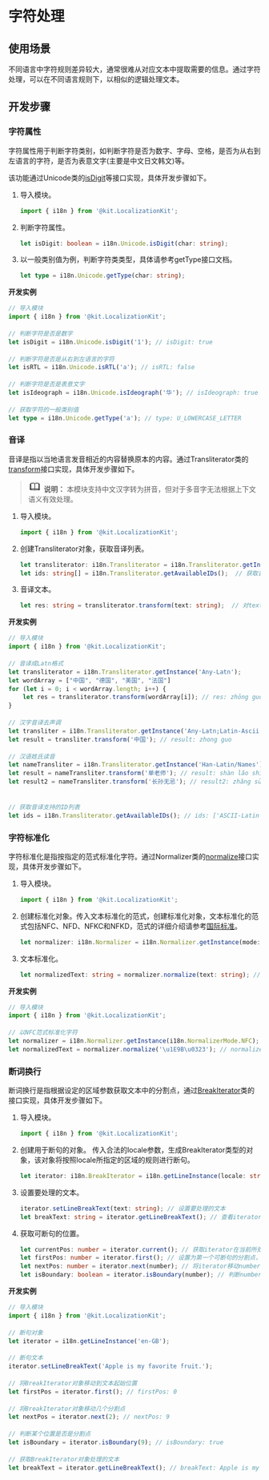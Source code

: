 # 字符处理

## 使用场景

不同语言中字符规则差异较大，通常很难从对应文本中提取需要的信息。通过字符处理，可以在不同语言规则下，以相似的逻辑处理文本。

## 开发步骤


### 字符属性

字符属性用于判断字符类别，如判断字符是否为数字、字母、空格，是否为从右到左语言的字符，是否为表意文字(主要是中文日文韩文)等。

该功能通过Unicode类的[isDigit](../reference/apis-localization-kit/js-apis-i18n.md#isdigit9)等接口实现，具体开发步骤如下。

1. 导入模块。

   ```ts
   import { i18n } from '@kit.LocalizationKit';
   ```

2. 判断字符属性。

   ```ts
   let isDigit: boolean = i18n.Unicode.isDigit(char: string);
   ```

3. 以一般类别值为例，判断字符类类型，具体请参考getType接口文档。

   ```ts
   let type = i18n.Unicode.getType(char: string);
   ```

**开发实例**
```ts
// 导入模块
import { i18n } from '@kit.LocalizationKit';

// 判断字符是否是数字
let isDigit = i18n.Unicode.isDigit('1'); // isDigit: true

// 判断字符是否是从右到左语言的字符
let isRTL = i18n.Unicode.isRTL('a'); // isRTL: false

// 判断字符是否是表意文字
let isIdeograph = i18n.Unicode.isIdeograph('华'); // isIdeograph: true

// 获取字符的一般类别值
let type = i18n.Unicode.getType('a'); // type: U_LOWERCASE_LETTER
```


### 音译

音译是指以当地语言发音相近的内容替换原本的内容。通过Transliterator类的[transform](../reference/apis-localization-kit/js-apis-i18n.md#transform9)接口实现，具体开发步骤如下。

> ![icon-note.gif](public_sys-resources/icon-note.gif) **说明：**
> 本模块支持中文汉字转为拼音，但对于多音字无法根据上下文语义有效处理。

1. 导入模块。
   ```ts
   import { i18n } from '@kit.LocalizationKit';
   ```

2. 创建Transliterator对象，获取音译列表。
   ```ts
   let transliterator: i18n.Transliterator = i18n.Transliterator.getInstance(id: string);  // 传入音译支持的ID，创建Transliterator对象
   let ids: string[] = i18n.Transliterator.getAvailableIDs();  // 获取音译支持的ID列表
   ```

3. 音译文本。
   ```ts
   let res: string = transliterator.transform(text: string);  // 对text内容进行音译
   ```


**开发实例**
```ts
// 导入模块
import { i18n } from '@kit.LocalizationKit';

// 音译成Latn格式
let transliterator = i18n.Transliterator.getInstance('Any-Latn');
let wordArray = ["中国", "德国", "美国", "法国"]
for (let i = 0; i < wordArray.length; i++) {
    let res = transliterator.transform(wordArray[i]); // res: zhōng guó, dé guó, měi guó, fǎ guó
}

// 汉字音译去声调
let transliter = i18n.Transliterator.getInstance('Any-Latn;Latin-Ascii');
let result = transliter.transform('中国'); // result: zhong guo

// 汉语姓氏读音
let nameTransliter = i18n.Transliterator.getInstance('Han-Latin/Names');
let result = nameTransliter.transform('单老师'); // result: shàn lǎo shī
let result2 = nameTransliter.transform('长孙无忌'); // result2: zhǎng sūn wú jì


// 获取音译支持的ID列表
let ids = i18n.Transliterator.getAvailableIDs(); // ids: ['ASCII-Latin', 'Accents-Any', ...]
```


### 字符标准化

字符标准化是指按指定的范式标准化字符。通过Normalizer类的[normalize](../reference/apis-localization-kit/js-apis-i18n.md#normalize10)接口实现，具体开发步骤如下。

1. 导入模块。
   ```ts
   import { i18n } from '@kit.LocalizationKit';
   ```

2. 创建标准化对象。传入文本标准化的范式，创建标准化对象，文本标准化的范式包括NFC、NFD、NFKC和NFKD，范式的详细介绍请参考[国际标准](https://www.unicode.org/reports/tr15/#Norm_Forms)。
   ```ts
   let normalizer: i18n.Normalizer = i18n.Normalizer.getInstance(mode: NormalizerMode);
   ```

3. 文本标准化。
   ```ts
   let normalizedText: string = normalizer.normalize(text: string); // 对text文本进行标准化
   ```

**开发实例**
```ts
// 导入模块
import { i18n } from '@kit.LocalizationKit';

// 以NFC范式标准化字符
let normalizer = i18n.Normalizer.getInstance(i18n.NormalizerMode.NFC);
let normalizedText = normalizer.normalize('\u1E9B\u0323'); // normalizedText: \u1E9B\u0323
```


### 断词换行

断词换行是指根据设定的区域参数获取文本中的分割点，通过[BreakIterator](../reference/apis-localization-kit/js-apis-i18n.md#breakiterator8)类的接口实现，具体开发步骤如下。

1. 导入模块。
   ```ts
   import { i18n } from '@kit.LocalizationKit';
   ```

2. 创建用于断句的对象。
   传入合法的locale参数，生成BreakIterator类型的对象，该对象将按照locale所指定的区域的规则进行断句。

   ```ts
   let iterator: i18n.BreakIterator = i18n.getLineInstance(locale: string);
   ```

3. 设置要处理的文本。
   ```ts
   iterator.setLineBreakText(text: string); // 设置要处理的文本
   let breakText: string = iterator.getLineBreakText(); // 查看iterator正在处理的文本
   ```

4. 获取可断句的位置。
   ```ts
   let currentPos: number = iterator.current(); // 获取iterator在当前所处理文本中的位置
   let firstPos: number = iterator.first(); // 设置为第一个可断句的分割点，返回该分割点的位置。第一个分割点总是在文本的起始位置，firstPos = 0
   let nextPos: number = iterator.next(number); // 将iterator移动number数量个分割点，number为正数代表向后移动，number为负数代表向前移动，默认值为1。nextPos为移动后在文本中的位置，如果超出文本的长度范围，返回-1
   let isBoundary: boolean = iterator.isBoundary(number); // 判断number位置是否是分割点
   ```


**开发实例**
```ts
// 导入模块
import { i18n } from '@kit.LocalizationKit';

// 断句对象
let iterator = i18n.getLineInstance('en-GB');

// 断句文本
iterator.setLineBreakText('Apple is my favorite fruit.');

// 将BreakIterator对象移动到文本起始位置
let firstPos = iterator.first(); // firstPos: 0

// 将BreakIterator对象移动几个分割点
let nextPos = iterator.next(2); // nextPos: 9

// 判断某个位置是否是分割点
let isBoundary = iterator.isBoundary(9); // isBoundary: true

// 获取BreakIterator对象处理的文本
let breakText = iterator.getLineBreakText(); // breakText: Apple is my favorite fruit.
```
<!--RP1--><!--RP1End-->